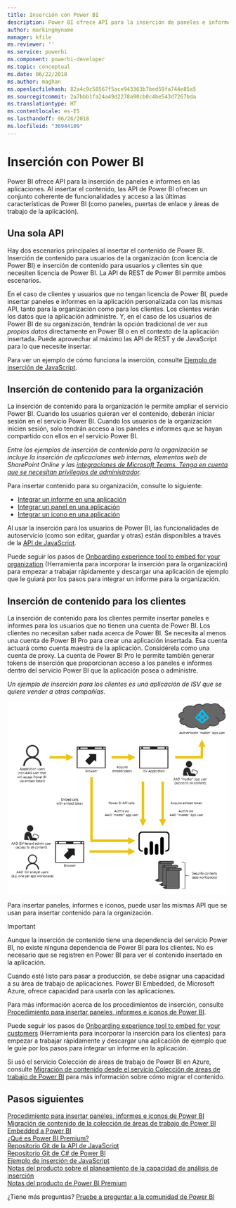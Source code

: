 ```yaml
---
title: Inserción con Power BI
description: Power BI ofrece API para la inserción de paneles e informes en las aplicaciones.
author: markingmyname
manager: kfile
ms.reviewer: ''
ms.service: powerbi
ms.component: powerbi-developer
ms.topic: conceptual
ms.date: 06/22/2018
ms.author: maghan
ms.openlocfilehash: 82a4c9c58567f5ace943363b7bed59fa744e85a5
ms.sourcegitcommit: 2a7bbb1fa24a49d2278a90cb0c4be543d7267bda
ms.translationtype: HT
ms.contentlocale: es-ES
ms.lasthandoff: 06/26/2018
ms.locfileid: "36944109"
---
```

# <a name="embedding-with-power-bi"></a>Inserción con Power BI
Power BI ofrece API para la inserción de paneles e informes en las aplicaciones. Al insertar el contenido, las API de Power BI ofrecen un conjunto coherente de funcionalidades y acceso a las últimas características de Power BI (como paneles, puertas de enlace y áreas de trabajo de la aplicación).

## <a name="a-single-api"></a>Una sola API
Hay dos escenarios principales al insertar el contenido de Power BI.  Inserción de contenido para usuarios de la organización (con licencia de Power BI) e inserción de contenido para usuarios y clientes sin que necesiten licencia de Power BI. La API de REST de Power BI permite ambos escenarios. 

En el caso de clientes y usuarios que no tengan licencia de Power BI, puede insertar paneles e informes en la aplicación personalizada con las mismas API, tanto para la organización como para los clientes. Los clientes verán los datos que la aplicación administre. Y, en el caso de los usuarios de Power BI de su organización, tendrán la opción tradicional de ver *sus propios datos* directamente en Power BI o en el contexto de la aplicación insertada. Puede aprovechar al máximo las API de REST y de JavaScript para lo que necesite insertar.

Para ver un ejemplo de cómo funciona la inserción, consulte [Ejemplo de inserción de JavaScript](https://microsoft.github.io/PowerBI-JavaScript/demo/).

## <a name="embedding-for-your-organization"></a>Inserción de contenido para la organización
La inserción de contenido para la organización le permite ampliar el servicio Power BI. Cuando los usuarios quieran ver el contenido, deberán iniciar sesión en el servicio Power BI. Cuando los usuarios de la organización inicien sesión, solo tendrán acceso a los paneles e informes que se hayan compartido con ellos en el servicio Power BI. 

*Entre los ejemplos de inserción de contenido para la organización se incluye la inserción de aplicaciones web internas, elementos web de SharePoint Online y las [integraciones de Microsoft Teams. Tenga en cuenta que se necesitan privilegios de administrador](https://powerbi.microsoft.com/en-us/blog/power-bi-teams-up-with-microsoft-teams/).*

Para insertar contenido para su organización, consulte lo siguiente:

* [Integrar un informe en una aplicación](integrate-report.md)
* [Integrar un panel en una aplicación](integrate-dashboard.md)
* [Integrar un icono en una aplicación](integrate-tile.md)

Al usar la inserción para los usuarios de Power BI, las funcionalidades de autoservicio (como son editar, guardar y otras) están disponibles a través de la [API de JavaScript](https://github.com/Microsoft/PowerBI-JavaScript).

Puede seguir los pasos de [Onboarding experience tool to embed for your organization](https://aka.ms/embedsetup/UserOwnsData) (Herramienta para incorporar la inserción para la organización) para empezar a trabajar rápidamente y descargar una aplicación de ejemplo que le guiará por los pasos para integrar un informe para la organización.

## <a name="embedding-for-your-customers"></a>Inserción de contenido para los clientes
La inserción de contenido para los clientes permite insertar paneles e informes para los usuarios que no tienen una cuenta de Power BI. Los clientes no necesitan saber nada acerca de Power BI. Se necesita al menos una cuenta de Power BI Pro para crear una aplicación insertada. Esa cuenta actuará como cuenta maestra de la aplicación. Considérela como una cuenta de proxy. La cuenta de Power BI Pro le permite también generar tokens de inserción que proporcionan acceso a los paneles e informes dentro del servicio Power BI que la aplicación posea o administre. 

*Un ejemplo de inserción para los clientes es una aplicación de ISV que se quiere vender a otras compañías.*

![Flujo de inserción para insertar contenido para los clientes](media/embedding/powerbi-embed-flow.png)

Para insertar paneles, informes e iconos, puede usar las mismas API que se usan para insertar contenido para la organización.

> [!IMPORTANT]
> Aunque la inserción de contenido tiene una dependencia del servicio Power BI, no existe ninguna dependencia de Power BI para los clientes. No es necesario que se registren en Power BI para ver el contenido insertado en la aplicación.
> 

Cuando esté listo para pasar a producción, se debe asignar una capacidad a su área de trabajo de aplicaciones. Power BI Embedded, de Microsoft Azure, ofrece capacidad para usarla con las aplicaciones.

Para más información acerca de los procedimientos de inserción, consulte [Procedimiento para insertar paneles, informes e iconos de Power BI](embedding-content.md).

Puede seguir los pasos de [Onboarding experience tool to embed for your customers](https://aka.ms/embedsetup/AppOwnsData) (Herramienta para incorporar la inserción para los clientes) para empezar a trabajar rápidamente y descargar una aplicación de ejemplo que le guíe por los pasos para integrar un informe en la aplicación.

Si usó el servicio Colección de áreas de trabajo de Power BI en Azure, consulte [Migración de contenido desde el servicio Colección de áreas de trabajo de Power BI](migrate-from-powerbi-embedded.md) para más información sobre cómo migrar el contenido.

## <a name="next-steps"></a>Pasos siguientes
[Procedimiento para insertar paneles, informes e iconos de Power BI](embedding-content.md)  
[Migración de contenido de la colección de áreas de trabajo de Power BI Embedded a Power BI](migrate-from-powerbi-embedded.md)  
[¿Qué es Power BI Premium?](../service-premium.md)  
[Repositorio Git de la API de JavaScript](https://github.com/Microsoft/PowerBI-JavaScript)  
[Repositorio Git de C# de Power BI](https://github.com/Microsoft/PowerBI-CSharp)  
[Ejemplo de inserción de JavaScript](https://microsoft.github.io/PowerBI-JavaScript/demo/)  
[Notas del producto sobre el planeamiento de la capacidad de análisis de inserción](https://aka.ms/pbiewhitepaper)  
[Notas del producto de Power BI Premium](https://aka.ms/pbipremiumwhitepaper)  

¿Tiene más preguntas? [Pruebe a preguntar a la comunidad de Power BI](http://community.powerbi.com/)

